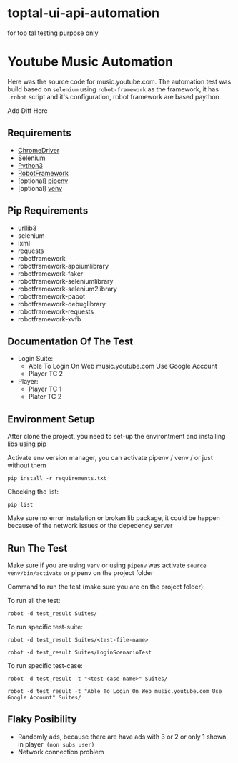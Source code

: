 # toptal-ui-api-automation
for top tal testing purpose only

# Youtube Music Automation

Here was the source code for music.youtube.com. The automation test was build based on `selenium` using `robot-framework` as the framework, it has `.robot` script and it's configuration, robot framework are based paython

Add Diff Here

## Requirements

 - [ChromeDriver](https://chromedriver.chromium.org/)
 - [Selenium](https://pypi.org/project/selenium/)
 - [Python3](https://www.python.org/downloads/)
 - [RobotFramework](https://pypi.org/project/robotframework/)
 - [optional] [pipenv](https://pipenv.pypa.io/en/latest/)
 - [optional] [venv](https://docs.python.org/3/library/venv.html)


## Pip Requirements

- urllib3
- selenium
- lxml
- requests
- robotframework
- robotframework-appiumlibrary
- robotframework-faker
- robotframework-seleniumlibrary
- robotframework-selenium2library
- robotframework-pabot
- robotframework-debuglibrary
- robotframework-requests
- robotframework-xvfb


## Documentation Of The Test

- Login Suite:
    - Able To Login On Web music.youtube.com Use Google Account
    - Player TC 2
- Player:
    - Player TC 1
    - Plater TC 2

## Environment Setup

After clone the project, you need to set-up the environtment and installing libs using pip

Activate env version manager, you can activate pipenv / venv / or just without them

`pip install -r requirements.txt`

Checking the list:

`pip list`

Make sure no error instalation or broken lib package, it could be happen because of the network issues or the depedency server



## Run The Test

Make sure if you are using `venv` or using `pipenv` was activate `source venv/bin/activate` or pipenv on the project folder

Command to run the test (make sure you are on the project folder):

To run all the test:

`robot -d test_result Suites/`

To run specific test-suite:

`robot -d test_result Suites/<test-file-name>`

`robot -d test_result Suites/LoginScenarioTest`

To run specific test-case:

`robot -d test_result -t "<test-case-name>" Suites/`

`robot -d test_result -t "Able To Login On Web music.youtube.com Use Google Account" Suites/`

## Flaky Posibility

- Randomly ads, because there are have ads with 3 or 2 or only 1 shown in player` (non subs user)`
- Network connection problem
